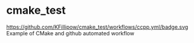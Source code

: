 # cmake_test
https://github.com/KFillipow/cmake_test/workflows/ccpp.yml/badge.svg
Example of CMake and github automated workflow

